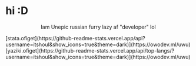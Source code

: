 # hi :D

<p align="center">Iam Unepic russian furry lazy af "developer" lol</p>
[stata.ofiget](https://github-readme-stats.vercel.app/api?username=itshoul&show_icons=true&theme=dark)](https://owodev.ml/uwu)
[yaziki.ofiget](https://github-readme-stats.vercel.app/api/top-langs/?username=itshoul&show_icons=true&theme=dark)](https://owodev.ml/uwu)
